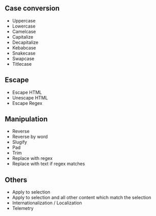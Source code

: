 ## Case conversion
- Uppercase
- Lowercase
- Camelcase
- Capitalize
- Decapitalize
- Kebabcase
- Snakecase
- Swapcase
- Titlecase

## Escape
- Escape HTML
- Unescape HTML
- Escape Regex

## Manipulation
- Reverse
- Reverse by word
- Slugify
- Pad
- Trim
- Replace with regex
- Replace with text if regex matches

## Others
- Apply to selection
- Apply to selection and all other content which match the selection
- Internationalization / Localization
- Telemetry


